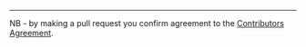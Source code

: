 

___
NB - by making a pull request you confirm agreement to the [Contributors Agreement](https://github.com/openlawnz/openlawnz-web/blob/master/CONTRIBUTING.md).

